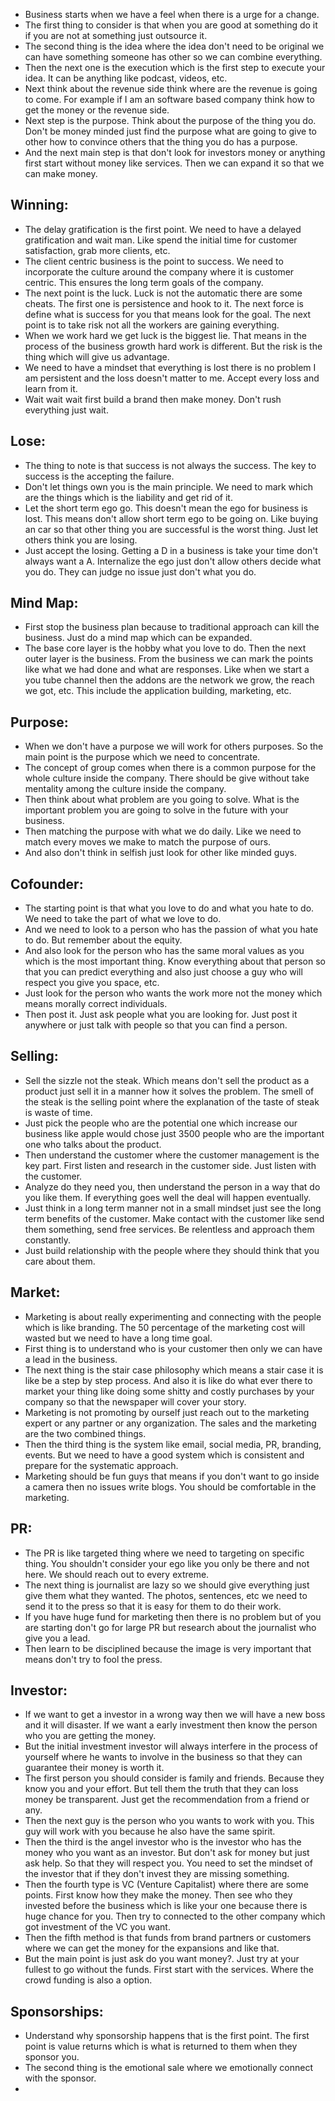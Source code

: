 - Business starts when we have a feel when there is a urge for a change.
- The first thing to consider is that when you are good at something do it if you are not at something just outsource it.
- The second thing is the idea where the idea don't need to be original we can have something someone has other so we can combine everything.
- Then the next one is the execution which is the first step to execute your idea. It can be anything like podcast, videos, etc.
- Next think about the revenue side think where are the revenue is going to come. For example if I am an software based company think how to get the money or the revenue side.
- Next step is the purpose. Think about the purpose of the thing you do. Don't be money minded just find the purpose what are going to give to other how to convince others that the thing you do has a purpose.
- And the next main step is that don't look for investors money or anything first start without money like services. Then we can expand it so that we can make money.
## Winning:
- The delay gratification is the first point. We need to have a delayed gratification and wait man. Like spend the initial time for customer satisfaction, grab more clients, etc. 
- The client centric business is the point to success. We need to incorporate the culture around the company where it is customer centric. This ensures the long term goals of the company.
- The next point is the luck. Luck is not the automatic there are some cheats. The first one is persistence and hook to it. The next force is define what is success for you that means look for the goal. The next point is to take risk not all the workers are gaining everything.
- When we work hard we get luck is the biggest lie. That means in the process of the business growth hard work is different. But the risk is the thing which will give us advantage.
- We need to have a mindset that everything is lost there is no problem I am persistent and the loss doesn't matter to me. Accept every loss and learn from it.
- Wait wait wait first build a brand then make money. Don't rush everything just wait.
## Lose:
- The thing to note is that success is not always the success. The key to success is the accepting the failure.
- Don't let things own you is the main principle. We need to mark which are the things which is the liability and get rid of it.
- Let the short term ego go. This doesn't mean the ego for business is lost. This means don't allow short term ego to be going on. Like buying an car so that other thing you are successful is the worst thing. Just let others think you are losing.
- Just accept the losing. Getting a D in a business is take your time don't always want a A. Internalize the ego just don't allow others decide what you do. They can judge no issue just don't what you do.
## Mind Map:
- First stop the business plan because to traditional approach can kill the business. Just do a mind map which can be expanded.
- The base core layer is the hobby what you love to do. Then the next outer layer is the business. From the business we can mark the points like what we had done and what are responses. Like when we start a you tube channel then the addons are the network we grow, the reach we got, etc. This include the application building, marketing, etc.

## Purpose:
- When we don't have a purpose we will work for others purposes. So the main point is the purpose which we need to concentrate. 
- The concept of group comes when there is a common purpose for the whole culture inside the company. There should be give without take mentality among the culture inside the company.
- Then think about what problem are you going to solve. What is the important problem you are going to solve in the future with your business.
- Then matching the purpose with what we do daily. Like we need to match every moves we make to match the purpose of ours.
- And also don't think in selfish just look for other like minded guys.
## Cofounder:
- The starting point is that what you love to do and what you hate to do. We need to take the part of what we love to do.
- And we need to look to a person who has the passion of what you hate to do. But remember about the equity. 
- And also look for the person who has the same moral values as you which is the most important thing. Know everything about that person so that you can predict everything and also just choose a guy who will respect you give you space, etc. 
- Just look for the person who wants the work more not the money which means morally correct individuals.
- Then post it. Just ask people what you are looking for. Just post it anywhere or just talk with people so that you can find a person.

## Selling:
- Sell the sizzle not the steak. Which means don't sell the product as a product just sell it in a manner how it solves the problem. The smell of the steak is the selling point where the explanation of the taste of steak is waste of time. 
- Just pick the people who are the potential one which increase our business like apple would chose just 3500 people who are the important one who talks about the product.
- Then understand the customer where the customer management is the key part. First listen and research in the customer side. Just listen with the customer.
- Analyze do they need you, then understand the person in a way that do you like them. If everything goes well the deal will happen eventually.
- Just think in a long term manner not in a small mindset just see the long term benefits of the customer. Make contact with the customer like send them something, send free services. Be relentless and approach them constantly.
- Just build relationship with the people where they should think that you care about them.

## Market:
- Marketing is about really experimenting and connecting with the people which is like branding. The 50 percentage of the marketing cost will wasted but we need to have a long time goal.
- First thing is to understand who is your customer then only we can have a lead in the business. 
- The next thing is the stair case philosophy which means a stair case it is like be a step by step process. And also it is like do what ever there to market your thing like doing some shitty and costly purchases by your company so that the newspaper will cover your story.
- Marketing is not promoting by ourself just reach out to the marketing expert or any partner or any organization. The sales and the marketing are the two combined things.
- Then the third thing is the system like email, social media, PR, branding, events. But we need to have a good system which is consistent and prepare for the systematic approach.
- Marketing should be fun guys that means if you don't want to go inside a camera then no issues write blogs. You should be comfortable in the marketing.

## PR:
- The PR is like targeted thing where we need to targeting on specific thing. You shouldn't consider your ego like you only be there and not here. We should reach out to every extreme.
- The next thing is journalist are lazy so we should give everything just give them what they wanted. The photos, sentences, etc we need to send it to the press so that it is easy for them to do their work.
- If you have huge fund for marketing then there is no problem but of you are starting don't go for large PR but research about the journalist who give you a lead.
- Then learn to be disciplined because the image is very important that means don't try to fool the press. 

## Investor:
- If we want to get a investor in a wrong way then we will have a new boss and it will disaster. If we want a early investment then know the person who you are getting the money.
- But the initial investment investor will always interfere in the process of yourself where he wants to involve in the business so that they can guarantee their money is worth it.
- The first person you should consider is family and friends. Because they know you and your effort. But tell them the truth that they can loss money be transparent. Just get the recommendation from a friend or any.
- Then the next guy is the person who you wants to work with you. This guy will work with you because he also have the same spirit.
- Then the third is the angel investor who is the investor who has the money who you want as an investor. But don't ask for money but just ask help. So that they will respect you. You need to set the mindset of the investor that if they don't invest they are missing something.
- Then the fourth type is VC (Venture Capitalist) where there are some points. First know how they make the money. Then see who they invested before the business which is like your one because there is huge chance for you. Then try to connected to the other company which got investment of the VC you want.
- Then the fifth method is that funds from brand partners or customers where we can get the money for the expansions and like that.
- But the main point is just ask do you want money?. Just try at your fullest to go without the funds. First start with the services. Where the crowd funding is also a option.

## Sponsorships:
- Understand why sponsorship happens that is the first point. The first point is value returns which is what is returned to them when they sponsor you.
- The second thing is the emotional sale where we emotionally connect with the sponsor.
- 